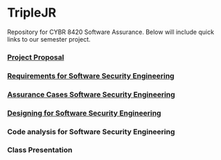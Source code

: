 # TripleJR
Repository for CYBR 8420 Software Assurance. Below will include quick links to our semester project. 

### [Project Proposal](https://github.com/jacob-barna/TripleJR/blob/master/ProjectProposal.md)

### [Requirements for Software Security Engineering](https://github.com/jacob-barna/TripleJR/blob/master/Requirements%20for%20Software%20Security%20Engineering.md)

### [Assurance Cases Software Security Engineering](https://github.com/jacob-barna/TripleJR/blob/master/Assurance%20Cases%20for%20Software%20Security%20Engineering.md)

### [Designing for Software Security Engineering](https://github.com/jacob-barna/TripleJR/blob/master/Designing%20for%20Software%20Security%20Engineering.md)

### Code analysis for Software Security Engineering

### Class Presentation
